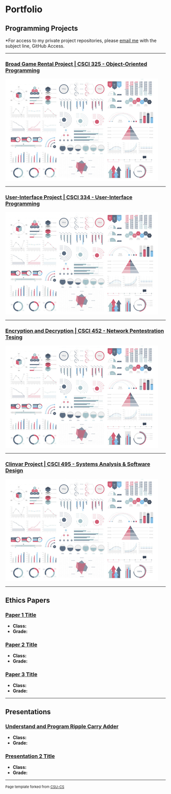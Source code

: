 Portfolio
=========

Programming Projects
--------------------

*For access to my private project repositories, please [email me](mailto:Mtran@csustudent.net?subject=GitHub%20Access) with the subject line, GitHub Access.

---
### [Broad Game Rental Project | CSCI 325 - Object-Oriented Programming](project1)

![Project 1 Thumbnail Name](images/dummy_thumbnail.jpg)

---
### [User-Interface Project | CSCI 334 - User-Interface Programming](project1)

![Project 2 Thumbnail Name](images/dummy_thumbnail.jpg)

---
### [Encryption and Decryption | CSCI 452 - Network Pentestration Tesing](project1)

![Project 3 Thumbnail Name](images/dummy_thumbnail.jpg)

---
### [Clinvar Project | CSCI 495 - Systems Analysis & Software Design](project1)

![Project 4 Thumbnail Name](images/dummy_thumbnail.jpg)

---

Ethics Papers
-------------

### [Paper 1 Title](/pdf/sample_presentation.pdf)

-   **Class:**  
-   **Grade:**

### [Paper 2 Title](/pdf/sample_presentation.pdf)

-   **Class:** 
-   **Grade:**

### [Paper 3 Title](/pdf/sample_presentation.pdf)

-   **Class:** 
-   **Grade:**

---

Presentations
-------------

### [Understand and Program Ripple Carry Adder]([/pdf/sample_presentation.pdf](https://www.youtube.com/watch?v=rz7mzGOvPls))

- **Class:** 
- **Grade:**


### [Presentation 2 Title](/pdf/sample_presentation.pdf)

- **Class:** 
- **Grade:**

---

<p style="font-size:11px">Page template forked from <a href="https://github.com/csu-cs/csci-portfolio">CSU-CS</a></p>
<!-- Remove above link if you don't want to attributive -->
